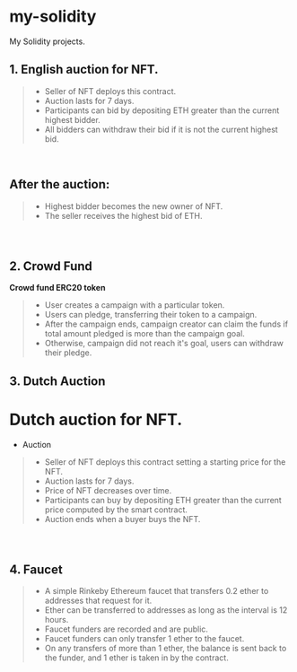 # my-solidity
My Solidity projects.

## **1. English auction for NFT.**

> - Seller of NFT deploys this contract.
> - Auction lasts for 7 days.
> - Participants can bid by depositing ETH greater than the current highest bidder.
> - All bidders can withdraw their bid if it is not the current highest bid.

<br/>

## After the auction:

> - Highest bidder becomes the new owner of NFT.
> - The seller receives the highest bid of ETH.

###

<br/>

## **2. Crowd Fund**

**Crowd fund ERC20 token**

> - User creates a campaign with a particular token.
> - Users can pledge, transferring their token to a campaign.
> - After the campaign ends, campaign creator can claim the funds if total amount pledged is more than the campaign goal.
> - Otherwise, campaign did not reach it's goal, users can withdraw their pledge.

###

## **3. Dutch Auction**

# Dutch auction for NFT.

- Auction
> - Seller of NFT deploys this contract setting a starting price for the NFT.
> - Auction lasts for 7 days.
> - Price of NFT decreases over time.
> - Participants can buy by depositing ETH greater than the current price computed by the smart contract.
> - Auction ends when a buyer buys the NFT.

###

<br/>

## **4. Faucet**

> - A simple Rinkeby Ethereum faucet that transfers 0.2 ether to addresses that request for it.
> - Ether can be transferred to addresses as long as the interval is 12 hours.
> - Faucet funders are recorded and are public.
> - Faucet funders can only transfer 1 ether to the faucet.
> - On any transfers of more than 1 ether, the balance is sent back to the funder, and 1 ether is taken in by the contract.
